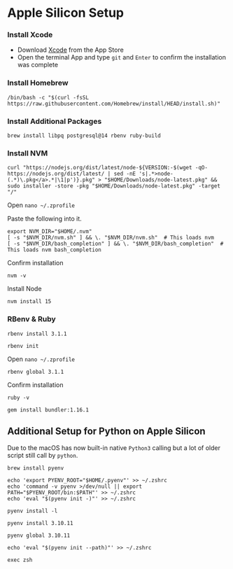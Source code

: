 # Apple Silicon Setup
### Install Xcode
- Download [Xcode](https://apps.apple.com/ca/app/xcode/id497799835?mt=12) from the App Store
- Open the terminal App and type `git` and `Enter` to confirm the installation was complete

### Install Homebrew
```
/bin/bash -c "$(curl -fsSL https://raw.githubusercontent.com/Homebrew/install/HEAD/install.sh)"
```

### Install Additional Packages
```
brew install libpq postgresql@14 rbenv ruby-build
```

### Install NVM
```
curl "https://nodejs.org/dist/latest/node-${VERSION:-$(wget -qO- https://nodejs.org/dist/latest/ | sed -nE 's|.*>node-(.*)\.pkg</a>.*|\1|p')}.pkg" > "$HOME/Downloads/node-latest.pkg" && sudo installer -store -pkg "$HOME/Downloads/node-latest.pkg" -target "/"
```

Open `nano ~/.zprofile`

Paste the following into it.
```
export NVM_DIR="$HOME/.nvm"
[ -s "$NVM_DIR/nvm.sh" ] && \. "$NVM_DIR/nvm.sh"  # This loads nvm
[ -s "$NVM_DIR/bash_completion" ] && \. "$NVM_DIR/bash_completion"  # This loads nvm bash_completion
```

Confirm installation
```
nvm -v
```

Install Node
```
nvm install 15
```

### RBenv & Ruby
```
rbenv install 3.1.1
```
```
rbenv init
```
Open `nano ~/.zprofile`

```
rbenv global 3.1.1
```

Confirm installation
```
ruby -v
```

```
gem install bundler:1.16.1
```

## Additional Setup for Python on Apple Silicon
Due to the macOS has now built-in native `Python3` calling but a lot of older script still call by `python`.

```
brew install pyenv
```
```
echo 'export PYENV_ROOT="$HOME/.pyenv"' >> ~/.zshrc
echo 'command -v pyenv >/dev/null || export PATH="$PYENV_ROOT/bin:$PATH"' >> ~/.zshrc
echo 'eval "$(pyenv init -)"' >> ~/.zshrc
```
```
pyenv install -l
```
```
pyenv install 3.10.11
```
```
pyenv global 3.10.11
```
```
echo 'eval "$(pyenv init --path)"' >> ~/.zshrc
```
```
exec zsh
```